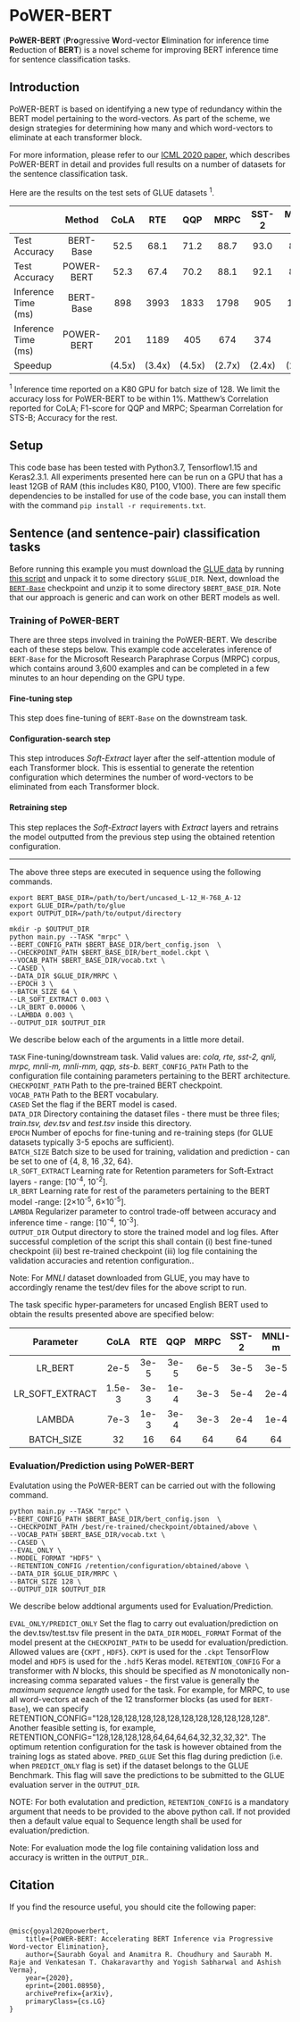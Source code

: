 
# PoWER-BERT

**PoWER-BERT** (**P**r**o**gressive **W**ord-vector **E**limination for inference time **R**eduction of **BERT**) is a novel scheme for improving BERT inference time for sentence classification tasks.

  

## Introduction

  
PoWER-BERT is based on identifying a new type of redundancy within the BERT model pertaining to the word-vectors. As part of the scheme, we design strategies for determining how many and which word-vectors to eliminate at each transformer block.

For more information, please refer to our [ICML 2020 paper](https://proceedings.icml.cc/static/paper_files/icml/2020/6722-Paper.pdf), which describes PoWER-BERT in detail and provides full results on a number of datasets for the sentence classification task.

Here are the results on the test sets of GLUE datasets <sup>1</sup>. 



||Method|CoLA|RTE|QQP|MRPC|SST-2|MNLI-m|MNLI-mm|QNLI|STS-B|
|---|:---:|:---:|:---:|:---:|:---:|:---:|:---:|:---:|:---:|:---:|
|Test Accuracy|BERT-Base|52.5| 68.1| 71.2| 88.7| 93.0| 84.6| 84.0| 91.0| 85.8| 
|Test Accuracy|POWER-BERT|52.3| 67.4| 70.2| 88.1| 92.1| 83.8| 83.1| 90.1| 85.1| 
|Inference Time (ms)|BERT-Base|898| 3993| 1833| 1798 |905 |1867 |1881 |1848| 881 |
|Inference Time (ms)|POWER-BERT|201| 1189 |405 |674 |374| 725 |908| 916 |448 |
|Speedup||(4.5x) |(3.4x) |(4.5x)| (2.7x)| (2.4x)| (2.6x)| (2.1x)| (2.0x)| (2.0x)| 


<sup>1</sup> Inference time reported  on a K80 GPU for batch size of 128. We limit the accuracy loss for PoWER-BERT to be within 1%. Matthew’s Correlation reported for CoLA; F1-score for QQP and MRPC; Spearman Correlation for STS-B; Accuracy for the rest.

## Setup

This code base has been tested with Python3.7, Tensorflow1.15 and Keras2.3.1. 
All experiments presented here can be run on a GPU that has a least 12GB of RAM (this includes K80, P100, V100). There are few specific dependencies to be installed for use of the code base, you can install them with the command
 `pip install -r requirements.txt`. 

## Sentence (and sentence-pair) classification tasks

Before running this example you must download the [GLUE data](https://gluebenchmark.com/tasks) by running [this script](https://gist.github.com/W4ngatang/60c2bdb54d156a41194446737ce03e2e) and unpack it to some directory `$GLUE_DIR`. Next, download the [`BERT-Base`](https://storage.googleapis.com/bert_models/2020_02_20/uncased_L-12_H-768_A-12.zip) checkpoint and unzip it to some directory `$BERT_BASE_DIR`. Note that our approach is generic and can work on other  BERT models as well.


### Training of PoWER-BERT

There are three steps involved in training the PoWER-BERT. We describe each of these steps below. This example code accelerates inference of `BERT-Base` for the Microsoft Research Paraphrase Corpus (MRPC) corpus, which  contains around 3,600 examples and can be completed in a few minutes to an hour depending on the GPU type. 

#### Fine-tuning step

This step does fine-tuning of `BERT-Base` on the downstream task.

#### Configuration-search step
This step introduces *Soft-Extract* layer after the self-attention module of each Transformer block. This is essential to generate the retention configuration which determines the number of  word-vectors to be eliminated from each Transformer block.

#### Retraining step
This step replaces the *Soft-Extract* layers with *Extract* layers and retrains the model outputted from the previous step  using the obtained retention configuration.

---------
The above three steps are executed in sequence using the following commands.

```shell
export BERT_BASE_DIR=/path/to/bert/uncased_L-12_H-768_A-12
export GLUE_DIR=/path/to/glue
export OUTPUT_DIR=/path/to/output/directory

mkdir -p $OUTPUT_DIR
python main.py --TASK "mrpc" \
--BERT_CONFIG_PATH $BERT_BASE_DIR/bert_config.json  \
--CHECKPOINT_PATH $BERT_BASE_DIR/bert_model.ckpt \
--VOCAB_PATH $BERT_BASE_DIR/vocab.txt \
--CASED \
--DATA_DIR $GLUE_DIR/MRPC \
--EPOCH 3 \
--BATCH_SIZE 64 \
--LR_SOFT_EXTRACT 0.003 \
--LR_BERT 0.00006 \
--LAMBDA 0.003 \
--OUTPUT_DIR $OUTPUT_DIR 
```

We describe below each of the arguments in a little more detail.

``TASK``   Fine-tuning/downstream task. Valid values are: *cola, rte, sst-2, qnli, mrpc, mnli-m, mnli-mm, qqp, sts-b*. 
``BERT_CONFIG_PATH`` Path to the configuration file containing parameters pertaining to the BERT architecture.
``CHECKPOINT_PATH``  Path to the pre-trained BERT checkpoint. <br  />
``VOCAB_PATH`` Path to the BERT vocabulary. <br  />
``CASED`` Set the flag if the BERT model is cased. <br  />
``DATA_DIR`` Directory containing the dataset files - there must be three files; *train.tsv, dev.tsv* and *test.tsv* inside this directory. <br  />
``EPOCH``  Number of epochs for fine-tuning and re-training steps (for GLUE datasets typically 3-5 epochs are sufficient). <br  />
``BATCH_SIZE``  Batch size to be used for training, validation and prediction - can  be set to one of  {4, 8, 16 ,32, 64}. <br  />
``LR_SOFT_EXTRACT``  Learning rate for Retention parameters for Soft-Extract layers -  range: [10<sup>-4</sup>, 10<sup>-2</sup>].   <br  /> 
``LR_BERT``  Learning rate for rest of the parameters pertaining to the BERT model -range: [2×10<sup>-5</sup>, 6×10<sup>-5</sup>].<br  />
``LAMBDA`` Regularizer parameter to control trade-off between accuracy and inference time -  range: [10<sup>-4</sup>, 10<sup>-3</sup>]. <br  /> 
``OUTPUT_DIR`` Output directory to store the trained model and log files. After successful completion of the script this shall contain (i) best fine-tuned checkpoint (ii) best re-trained checkpoint (iii) log file containing the validation accuracies and retention configuration..

Note: For *MNLI* dataset downloaded from GLUE, you may have to accordingly rename the test/dev files for the above script to run.

The task specific hyper-parameters for uncased English BERT used to obtain the results presented above are specified below:


|Parameter|CoLA|RTE|QQP|MRPC|SST-2|MNLI-m|MNLI-mm|QNLI|STS-B|
|:---:|:---:|:---:|:---:|:---:|:---:|:---:|:---:|:---:|:---:|
|LR_BERT|2e-5| 3e-5| 3e-5| 6e-5| 3e-5| 3e-5| 3e-5| 3e-5| 3e-5| 
|LR_SOFT_EXTRACT|1.5e-3| 3e-3| 1e-4| 3e-3| 5e-4| 2e-4| 1e-4| 2e-4| 3e-3| 
|LAMBDA|7e-3| 1e-3| 3e-4| 3e-3| 2e-4| 1e-4| 1e-4| 1.5e-4| 1e-3| 
|BATCH_SIZE|32| 16| 64| 64| 64| 64| 64| 16| 64| 

### Evaluation/Prediction using PoWER-BERT

Evalutation using the PoWER-BERT can be carried out with the following command.

```
python main.py --TASK "mrpc" \
--BERT_CONFIG_PATH $BERT_BASE_DIR/bert_config.json  \
--CHECKPOINT_PATH /best/re-trained/checkpoint/obtained/above \
--VOCAB_PATH $BERT_BASE_DIR/vocab.txt \
--CASED \
--EVAL_ONLY \
--MODEL_FORMAT "HDF5" \
--RETENTION_CONFIG /retention/configuration/obtained/above \
--DATA_DIR $GLUE_DIR/MRPC \
--BATCH_SIZE 128 \
--OUTPUT_DIR $OUTPUT_DIR
```

We describe below addtional arguments used for Evaluation/Prediction.

``EVAL_ONLY/PREDICT_ONLY`` Set the flag to carry out evaluation/prediction on the dev.tsv/test.tsv file present in the ``DATA_DIR``
``MODEL_FORMAT`` Format of the model present at the ``CHECKPOINT_PATH`` to be usedd for evaluation/prediction. Allowed values are {``CKPT`` , ``HDF5``}. ``CKPT`` is used for the ``.ckpt`` TensorFlow model and ``HDF5`` is used for the ``.hdf5`` Keras model. 
``RETENTION_CONFIG`` For a transformer with *N* blocks, this should be specified as *N* monotonically non-increasing comma separated values - the first value is generally the *maximum sequence length* used for the task. For example, for MRPC, to use all word-vectors at each of the 12 transformer blocks (as used for ``BERT-Base``), we can specify RETENTION_CONFIG="128,128,128,128,128,128,128,128,128,128,128,128". Another feasible setting is, for example, RETENTION_CONFIG="128,128,128,128,64,64,64,64,32,32,32,32". The optimum retention configuration for the task is however obtained from the training logs as stated above.
``PRED_GLUE`` Set this flag during prediction (i.e. when ``PREDICT_ONLY`` flag is set) if the dataset belongs to the GLUE Benchmark. This flag will save the predictions to be submitted to the GLUE evaluation server in the ``OUTPUT_DIR``.
 
NOTE:  For both evalutation and prediction, ``RETENTION_CONFIG`` is a mandatory argument that needs to be provided to the above python call. If not provided then a default value equal to Sequence length shall be used for evaluation/prediction.

Note: For evaluation mode the log file containing validation loss and accuracy is written in the ``OUTPUT_DIR``.. 


## Citation

If you find the resource useful, you should cite the following paper:

  

```

@misc{goyal2020powerbert,
    title={PoWER-BERT: Accelerating BERT Inference via Progressive Word-vector Elimination},
    author={Saurabh Goyal and Anamitra R. Choudhury and Saurabh M. Raje and Venkatesan T. Chakaravarthy and Yogish Sabharwal and Ashish Verma},
    year={2020},
    eprint={2001.08950},
    archivePrefix={arXiv},
    primaryClass={cs.LG}
}


```


